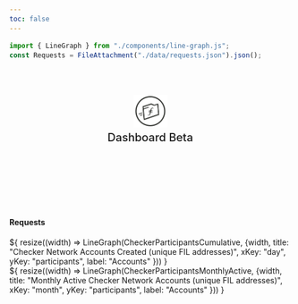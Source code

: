 ```yaml
---
toc: false
---
```


```js
import { LineGraph } from "./components/line-graph.js";
const Requests = FileAttachment("./data/requests.json").json();
```

<div class="hero">
  <body><a href="https://filcdn.com" target="_blank" rel="noopener noreferrer"><img src="media/filcdn-logo.png" alt="FilCDN Logo" width="300" /></a><body>
    <h2>Dashboard Beta</h2>
</div>

<h4>Requests</h4>

<div class="grid grid-cols-2" style="grid-auto-rows: 500px;">
  <div class="card">${
    resize((width) => LineGraph(CheckerParticipantsCumulative, {width, title: "Checker Network Accounts Created (unique FIL addresses)", xKey: "day", yKey: "participants", label: "Accounts" }))
  }</div>
  <div class="card">${
    resize((width) => LineGraph(CheckerParticipantsMonthlyActive, {width, title: "Monthly Active Checker Network Accounts (unique FIL addresses)", xKey: "month", yKey: "participants", label: "Accounts" }))
  }</div>
</div>

<style>
.card-figure {
  display: flex;
  flex-direction: column;
  align-items: center;
  padding: 1rem 0;
  font-size: 4vw;
  color: #E30ADA;
}

.hero {
  display: flex;
  flex-direction: column;
  align-items: center;
  font-family: var(--sans-serif);
  margin: 4rem 0 8rem;
  text-wrap: balance;
  text-align: center;
}

.hero h1 {
  margin: 1rem 0;
  padding: 1rem 0;
  max-width: none;
  font-size: 14vw;
  font-weight: 900;
  line-height: 1;
  background: linear-gradient(30deg, var(--theme-foreground-focus), currentColor);
  -webkit-background-clip: text;
  -webkit-text-fill-color: transparent;
  background-clip: text;
}

.hero h2 {
  margin: 0;
  max-width: 34em;
  font-size: 20px;
  font-style: initial;
  font-weight: 500;
  line-height: 1.5;
  color: var(--theme-foreground-muted);
}

.hero img {
  max-width: 20%;
}

@media (min-width: 640px) {
  .hero h1 {
    font-size: 90px;
  }
}

</style>
